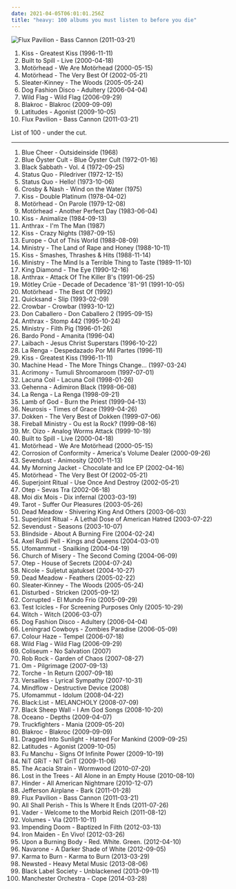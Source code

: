 ```yaml
---
date: 2021-04-05T06:01:01.256Z
title: "heavy: 100 albums you must listen to before you die"
---
```

![Flux Pavilion - Bass Cannon (2011-03-21)](http://coverartarchive.org/release/2fca1b4d-f307-48fc-a449-550e663c9da0/18420618474-500.jpg "Flux Pavilion - Bass Cannon (2011-03-21)")
<ol class="albums">
<li data-cover="http://coverartarchive.org/release/7566242e-c2f6-46ab-8584-93c7da59d08c/3167170521-500.jpg" data-tags="classic rock, hard rock" role="button">Kiss - Greatest Kiss (1996-11-11)</li>
<li data-cover="http://coverartarchive.org/release/8eb5fba9-e6fe-46db-8ff4-1ab77e1096f4/7940771884-500.jpg" data-tags="indie, rock" role="button">Built to Spill - Live (2000-04-18)</li>
<li data-cover="http://coverartarchive.org/release/a44bedb5-d782-47ff-bfa1-7b43ec795396/27109764066-500.jpg" data-tags="heavy metal, hard rock" role="button">Motörhead - We Are Motörhead (2000-05-15)</li>
<li data-cover="http://coverartarchive.org/release/cdbb8b06-e973-47a8-8ba1-510dccbba9b1/15612098015-500.jpg" data-tags="heavy" role="button">Motörhead - The Very Best Of (2002-05-21)</li>
<li data-cover="http://coverartarchive.org/release/75a61f20-20f4-3255-a890-b4868ba2e169/8845794719-500.jpg" data-tags="indie, rock, alternative rock, indie rock" role="button">Sleater-Kinney - The Woods (2005-05-24)</li>
<li data-cover="https://img.discogs.com/UWehwv40d4qK5yESFfl1Q_srYZM=/fit-in/600x593/filters:strip_icc():format(jpeg):mode_rgb():quality(90)/discogs-images/R-680564-1501944676-9675.jpeg.jpg" data-tags="experimental, noir" role="button">Dog Fashion Disco - Adultery (2006-04-04)</li>
<li data-cover="https://img.discogs.com/NyAUKpuZWo_wSEJHASwiM153UXg=/fit-in/600x604/filters:strip_icc():format(jpeg):mode_rgb():quality(90)/discogs-images/R-3101043-1502473622-1404.jpeg.jpg" data-tags="indie rock, female vocalists, portland" role="button">Wild Flag - Wild Flag (2006-09-29)</li>
<li data-cover="https://img.discogs.com/qQ1UQdAV28xCiHPkB5Y1igZ3c5Q=/fit-in/400x400/filters:strip_icc():format(jpeg):mode_rgb():quality(90)/discogs-images/R-2065445-1261940125.jpeg.jpg" data-tags="hip-hop, rap, rock hop, rock" role="button">Blakroc - Blakroc (2009-09-09)</li>
<li data-cover="http://coverartarchive.org/release/7c6f1073-fa09-4d1d-8cdd-3b1003891a1b/6037199822-500.jpg" data-tags="heavy, post-rock, gritty, atmospheric sludge metal, sonic fetish, chingocore" role="button">Latitudes - Agonist (2009-10-05)</li>
<li data-cover="http://coverartarchive.org/release/2fca1b4d-f307-48fc-a449-550e663c9da0/18420618474-500.jpg" data-tags="electronic, heavy, dubstep, edm, massive, banger, breakthrough, filthy, flux, flux pavilion, stinker" role="button">Flux Pavilion - Bass Cannon (2011-03-21)</li>
</ol>
List of 100 - under the cut.
<!-- more -->

_________________

<ol class="albums">
<li data-cover="https://img.discogs.com/SwaS4e0Rw1i9NE_-n3l-MKIj0ko=/fit-in/600x524/filters:strip_icc():format(jpeg):mode_rgb():quality(90)/discogs-images/R-3567314-1494876241-4938.jpeg.jpg" data-tags="psychedelic, heavy metal, hard rock" role="button">
Blue Cheer - Outsideinside (1968)
</li>
<li data-cover="http://coverartarchive.org/release/922ff571-0336-36cb-b9b8-a85bfa2f6d66/2736276004-500.jpg" data-tags="hard rock" role="button">
Blue Öyster Cult - Blue Öyster Cult (1972-01-16)
</li>
<li data-cover="http://coverartarchive.org/release/41e41680-3652-432f-8225-fb033c4fdae0/17149522933-500.jpg" data-tags="heavy metal, hard rock" role="button">
Black Sabbath - Vol. 4 (1972-09-25)
</li>
<li data-cover="https://img.discogs.com/2rKOsgOWugxEu4RENAGB_uctpKw=/fit-in/600x599/filters:strip_icc():format(jpeg):mode_rgb():quality(90)/discogs-images/R-7479298-1442319787-3549.jpeg.jpg" data-tags="rock, status quo" role="button">
Status Quo - Piledriver (1972-12-15)
</li>
<li data-cover="https://img.discogs.com/ODiGJpMvRoMVaVc-8BZ8xT_tSNI=/fit-in/600x604/filters:strip_icc():format(jpeg):mode_rgb():quality(90)/discogs-images/R-10059748-1490912133-4995.jpeg.jpg" data-tags="classic rock, rock, 70s, british, heavy, hard rock, uk, status quo, carpet crawler, madeleine de proust" role="button">
Status Quo - Hello! (1973-10-06)
</li>
<li data-cover="http://coverartarchive.org/release/94541997-f956-4726-aa2b-2fad9d7f640b/19461208757-500.jpg" data-tags="classic rock, folk rock, rock, singer-songwriter, soft rock" role="button">
Crosby & Nash - Wind on the Water (1975)
</li>
<li data-cover="https://via.placeholder.com/450" data-tags="classic rock, rock, hard rock" role="button">
Kiss - Double Platinum (1978-04-02)
</li>
<li data-cover="http://coverartarchive.org/release/b87958f4-f095-414f-a379-966af3b27fe1/15340907007-500.jpg" data-tags="hard rock, rock n roll, heavy metal" role="button">
Motörhead - On Parole (1979-12-08)
</li>
<li data-cover="https://img.discogs.com/_p3QUw0m77DTQhUWU4dedNgXc2k=/fit-in/551x480/filters:strip_icc():format(jpeg):mode_rgb():quality(90)/discogs-images/R-4900916-1378902915-8466.jpeg.jpg" data-tags="heavy metal" role="button">
Motörhead - Another Perfect Day (1983-06-04)
</li>
<li data-cover="https://via.placeholder.com/450" data-tags="hard rock" role="button">
Kiss - Animalize (1984-09-13)
</li>
<li data-cover="https://img.discogs.com/yZzm2wG7kuIzTAmocZHNLnUZnZA=/fit-in/500x496/filters:strip_icc():format(jpeg):mode_rgb():quality(90)/discogs-images/R-1400745-1348669885-3998.jpeg.jpg" data-tags="thrash metal" role="button">
Anthrax - I'm The Man (1987)
</li>
<li data-cover="https://img.discogs.com/JfDrrPTDdS04dLR1uOC9OPCZ0bk=/fit-in/550x538/filters:strip_icc():format(jpeg):mode_rgb():quality(90)/discogs-images/R-5773474-1402468848-3667.jpeg.jpg" data-tags="hard rock" role="button">
Kiss - Crazy Nights (1987-09-15)
</li>
<li data-cover="https://img.discogs.com/1_jUBjZAMyTSiNNVIixIlQ_ZuXc=/fit-in/600x616/filters:strip_icc():format(jpeg):mode_rgb():quality(90)/discogs-images/R-3719630-1460911494-1719.jpeg.jpg" data-tags="80s, hard rock" role="button">
Europe - Out of This World (1988-08-09)
</li>
<li data-cover="https://via.placeholder.com/450" data-tags="industrial, industrial metal" role="button">
Ministry - The Land of Rape and Honey (1988-10-11)
</li>
<li data-cover="http://coverartarchive.org/release/23f9e674-cd59-4490-a875-8126f59fc353/7163136220-500.jpg" data-tags="hard rock" role="button">
Kiss - Smashes, Thrashes & Hits (1988-11-14)
</li>
<li data-cover="http://coverartarchive.org/release/2624208c-b50a-38db-8ea5-d12fe70506dc/1093402983-500.jpg" data-tags="industrial, industrial metal" role="button">
Ministry - The Mind Is a Terrible Thing to Taste (1989-11-10)
</li>
<li data-cover="https://img.discogs.com/0J2C6-mca9oWKny6wWVItDFxxPc=/fit-in/600x480/filters:strip_icc():format(jpeg):mode_rgb():quality(90)/discogs-images/R-12274650-1531935326-2271.jpeg.jpg" data-tags="heavy metal" role="button">
King Diamond - The Eye (1990-12-16)
</li>
<li data-cover="https://img.discogs.com/cfc9e7fd50d7c9c08931869b95f6849a01d0635d/images/spacer.gif" data-tags="thrash metal" role="button">
Anthrax - Attack Of The Killer B's (1991-06-25)
</li>
<li data-cover="https://via.placeholder.com/450" data-tags="hard rock" role="button">
Mötley Crüe - Decade of Decadence '81-'91 (1991-10-05)
</li>
<li data-cover="http://coverartarchive.org/release/e4e8452d-aec9-471a-951d-f2734a94a362/27100780266-500.jpg" data-tags="heavy metal" role="button">
Motörhead - The Best Of (1992)
</li>
<li data-cover="http://coverartarchive.org/release/03d5aab6-c3f5-483e-8e41-ca99ef7dab32/28641431315-500.jpg" data-tags="rock, post hardcore" role="button">
Quicksand - Slip (1993-02-09)
</li>
<li data-cover="http://coverartarchive.org/release/cbd192a0-9e0b-497a-93f4-a3ae185857b9/18320649422-500.jpg" data-tags="sludge" role="button">
Crowbar - Crowbar (1993-10-12)
</li>
<li data-cover="http://coverartarchive.org/release/67a2138a-1130-4575-bb20-6b9995b81fad/12021123808-500.jpg" data-tags="math rock" role="button">
Don Caballero - Don Caballero 2 (1995-09-15)
</li>
<li data-cover="https://img.discogs.com/cBx0qwI813dE2ftNLaFT1mhdCD8=/fit-in/600x528/filters:strip_icc():format(jpeg):mode_rgb():quality(90)/discogs-images/R-6947236-1548962523-8299.jpeg.jpg" data-tags="alternative metal, heavy metal, thrash metal, metal" role="button">
Anthrax - Stomp 442 (1995-10-24)
</li>
<li data-cover="https://img.discogs.com/etTq8ISwuGvt8WmT51mCCoLN__I=/fit-in/386x600/filters:strip_icc():format(jpeg):mode_rgb():quality(90)/discogs-images/R-4505386-1366799359-8515.jpeg.jpg" data-tags="industrial metal" role="button">
Ministry - Filth Pig (1996-01-26)
</li>
<li data-cover="https://img.discogs.com/qjIJpWeXcRW6WATBzDzuNbfVmPE=/fit-in/600x593/filters:strip_icc():format(jpeg):mode_rgb():quality(90)/discogs-images/R-4426176-1523097446-8851.jpeg.jpg" data-tags="psychedelic rock" role="button">
Bardo Pond - Amanita (1996-04)
</li>
<li data-cover="https://via.placeholder.com/450" data-tags="industrial" role="button">
Laibach - Jesus Christ Superstars (1996-10-22)
</li>
<li data-cover="http://coverartarchive.org/release/80e36449-28af-4bba-a39b-be53ba957302/1287504048-500.jpg" data-tags="rock, rock argentino" role="button">
La Renga - Despedazado Por Mil Partes (1996-11)
</li>
<li data-cover="http://coverartarchive.org/release/7566242e-c2f6-46ab-8584-93c7da59d08c/3167170521-500.jpg" data-tags="classic rock, hard rock" role="button">
Kiss - Greatest Kiss (1996-11-11)
</li>
<li data-cover="https://via.placeholder.com/450" data-tags="groove metal, thrash metal" role="button">
Machine Head - The More Things Change... (1997-03-24)
</li>
<li data-cover="http://coverartarchive.org/release/6b2c79c8-6409-3e8e-83c3-cfea0679374e/7723800222-500.jpg" data-tags="stoner rock, psychedelic" role="button">
Acrimony - Tumuli Shroomaroom (1997-07-01)
</li>
<li data-cover="http://coverartarchive.org/release/70578657-4756-4024-8836-5a1b34cb83a7/16305003945-500.jpg" data-tags="gothic metal" role="button">
Lacuna Coil - Lacuna Coil (1998-01-26)
</li>
<li data-cover="https://via.placeholder.com/450" data-tags="black metal" role="button">
Gehenna - Adimiron Black (1998-06-08)
</li>
<li data-cover="http://coverartarchive.org/release/cbfea7bc-41ae-4a3c-902a-224c7ba40267/1287496664-500.jpg" data-tags="rock, hard rock" role="button">
La Renga - La Renga (1998-09-21)
</li>
<li data-cover="http://coverartarchive.org/release/fa44d7bd-289a-4a19-845d-64e5e7b534d0/16131894017-500.jpg" data-tags="thrash metal, metal, death metal, groove metal" role="button">
Lamb of God - Burn the Priest (1999-04-13)
</li>
<li data-cover="http://coverartarchive.org/release/d56380fe-d00e-42c3-841a-654254ef264a/7697244807-500.jpg" data-tags="post-metal, sludge" role="button">
Neurosis - Times of Grace (1999-04-26)
</li>
<li data-cover="http://coverartarchive.org/release/3e2b19a8-1360-454d-a30a-9ab985edd7a5/15541606182-500.jpg" data-tags="hard rock, 80s" role="button">
Dokken - The Very Best of Dokken (1999-07-06)
</li>
<li data-cover="https://img.discogs.com/h72GSdhM5BZuMwuRghwyFvNgv_4=/fit-in/600x517/filters:strip_icc():format(jpeg):mode_rgb():quality(90)/discogs-images/R-13524887-1555851500-2988.jpeg.jpg" data-tags="heavy metal, heavy, stoner" role="button">
Fireball Ministry - Ou est la Rock? (1999-08-16)
</li>
<li data-cover="http://coverartarchive.org/release/97d6229b-be51-434b-96d5-53579cf27952/20372962851-500.jpg" data-tags="electronic, electro" role="button">
Mr. Oizo - Analog Worms Attack (1999-10-19)
</li>
<li data-cover="http://coverartarchive.org/release/8eb5fba9-e6fe-46db-8ff4-1ab77e1096f4/7940771884-500.jpg" data-tags="indie, rock" role="button">
Built to Spill - Live (2000-04-18)
</li>
<li data-cover="http://coverartarchive.org/release/a44bedb5-d782-47ff-bfa1-7b43ec795396/27109764066-500.jpg" data-tags="heavy metal, hard rock" role="button">
Motörhead - We Are Motörhead (2000-05-15)
</li>
<li data-cover="http://coverartarchive.org/release/2ff64a41-490f-4657-bf68-258a1eb96e87/28945562011-500.jpg" data-tags="heavy metal, stoner rock, hard rock" role="button">
Corrosion of Conformity - America's Volume Dealer (2000-09-26)
</li>
<li data-cover="https://img.discogs.com/iXhCbYKucXwX01SANUCdwZ3zpFE=/fit-in/600x591/filters:strip_icc():format(jpeg):mode_rgb():quality(90)/discogs-images/R-8622208-1598632234-7202.jpeg.jpg" data-tags="metal, hard rock, alternative metal, nu metal" role="button">
Sevendust - Animosity (2001-11-13)
</li>
<li data-cover="http://coverartarchive.org/release/c6c37466-3b2c-488f-8780-0c9e7e4ba28c/16318641222-500.jpg" data-tags="electronic, rock, heavy, jam" role="button">
My Morning Jacket - Chocolate and Ice EP (2002-04-16)
</li>
<li data-cover="http://coverartarchive.org/release/cdbb8b06-e973-47a8-8ba1-510dccbba9b1/15612098015-500.jpg" data-tags="heavy" role="button">
Motörhead - The Very Best Of (2002-05-21)
</li>
<li data-cover="https://img.discogs.com/afHmL57RoKb4O9Mnz1qsED8lDh8=/fit-in/600x600/filters:strip_icc():format(jpeg):mode_rgb():quality(90)/discogs-images/R-1554377-1310507886.jpeg.jpg" data-tags="sludge metal, metal, stoner metal" role="button">
Superjoint Ritual - Use Once And Destroy (2002-05-21)
</li>
<li data-cover="http://coverartarchive.org/release/26b922bd-a931-4938-93f5-b9a09d227c10/9831908947-500.jpg" data-tags="metal, nu metal" role="button">
Otep - Sevas Tra (2002-06-18)
</li>
<li data-cover="http://coverartarchive.org/release/7bc4696d-ad5a-4205-a48f-4a6b05fc8545/20532112310-500.jpg" data-tags="japanese, visual kei, gothic metal" role="button">
Moi dix Mois - Dix infernal (2003-03-19)
</li>
<li data-cover="http://coverartarchive.org/release/3986eca7-b1a2-400e-ab90-8714de7eea7b/14972037146-500.jpg" data-tags="heavy metal" role="button">
Tarot - Suffer Our Pleasures (2003-05-26)
</li>
<li data-cover="http://coverartarchive.org/release/f21cf3d9-457e-429d-98bf-747ebb0e8b4b/19362049030-500.jpg" data-tags="psychedelic rock" role="button">
Dead Meadow - Shivering King And Others (2003-06-03)
</li>
<li data-cover="http://coverartarchive.org/release/7cba2469-abb2-4e4c-bbad-1f9d7f47cabf/15577300296-500.jpg" data-tags="hardcore, metal, thrash metal, sludge metal" role="button">
Superjoint Ritual - A Lethal Dose of American Hatred (2003-07-22)
</li>
<li data-cover="https://img.discogs.com/KnTkQF-rMYeeZfI7bVnnjWiuZT0=/fit-in/500x500/filters:strip_icc():format(jpeg):mode_rgb():quality(90)/discogs-images/R-3390106-1404043268-8540.jpeg.jpg" data-tags="alternative metal" role="button">
Sevendust - Seasons (2003-10-07)
</li>
<li data-cover="http://coverartarchive.org/release/4ffc440b-a46b-4031-8ebf-281666ca2cf8/19060212923-500.jpg" data-tags="hard rock, alternative metal, post-hardcore" role="button">
Blindside - About A Burning Fire (2004-02-24)
</li>
<li data-cover="http://coverartarchive.org/release/5aebcaa1-1368-4c6f-a829-7932ca12eeb5/15333143505-500.jpg" data-tags="heavy metal" role="button">
Axel Rudi Pell - Kings and Queens (2004-03-01)
</li>
<li data-cover="http://coverartarchive.org/release/9ccab260-1fb0-333d-a520-fb0fd3e007e7/1588517786-500.jpg" data-tags="doom metal" role="button">
Ufomammut - Snailking (2004-04-19)
</li>
<li data-cover="http://coverartarchive.org/release/a76d54a3-c7b7-4ac0-afbd-0e85172e7158/19314355158-500.jpg" data-tags="doom, doom metal, stoner metal" role="button">
Church of Misery - The Second Coming (2004-06-09)
</li>
<li data-cover="http://coverartarchive.org/release/fe9b1cf2-f0fd-4cf9-8a5d-139eb30e460d/1083128360-500.jpg" data-tags="metal, metalcore" role="button">
Otep - House of Secrets (2004-07-24)
</li>
<li data-cover="https://via.placeholder.com/450" data-tags="groove metal, disgusting, fags" role="button">
Nicole - Suljetut ajatukset (2004-10-27)
</li>
<li data-cover="http://coverartarchive.org/release/2d16e351-34ae-4722-9166-bc8512d5907a/19351955710-500.jpg" data-tags="psychedelic rock, psychedelic" role="button">
Dead Meadow - Feathers (2005-02-22)
</li>
<li data-cover="http://coverartarchive.org/release/75a61f20-20f4-3255-a890-b4868ba2e169/8845794719-500.jpg" data-tags="indie, rock, alternative rock, indie rock" role="button">
Sleater-Kinney - The Woods (2005-05-24)
</li>
<li data-cover="http://coverartarchive.org/release/2650bcf0-cdcb-4912-9de7-6b34f8063476/2591149987-500.jpg" data-tags="alternative, heavy" role="button">
Disturbed - Stricken (2005-09-12)
</li>
<li data-cover="http://coverartarchive.org/release/78abaae9-0305-4239-b27c-b0dba4ddb6b6/27838608221-500.jpg" data-tags="sludge" role="button">
Corrupted - El Mundo Frio (2005-09-29)
</li>
<li data-cover="http://coverartarchive.org/release/e64a65fa-905f-4bef-968a-aa9efb6781be/15425823966-500.jpg" data-tags="experimental, indie" role="button">
Test Icicles - For Screening Purposes Only (2005-10-29)
</li>
<li data-cover="http://coverartarchive.org/release/aade4a9d-36e4-41da-aea0-8a5e40db28aa/19923002720-500.jpg" data-tags="stoner rock" role="button">
Witch - Witch (2006-03-07)
</li>
<li data-cover="https://img.discogs.com/UWehwv40d4qK5yESFfl1Q_srYZM=/fit-in/600x593/filters:strip_icc():format(jpeg):mode_rgb():quality(90)/discogs-images/R-680564-1501944676-9675.jpeg.jpg" data-tags="experimental, noir" role="button">
Dog Fashion Disco - Adultery (2006-04-04)
</li>
<li data-cover="http://coverartarchive.org/release/6fd1c420-d578-4865-8002-7790baabd38d/21288133475-500.jpg" data-tags="finnish, heavy metal, metal, rock, cover" role="button">
Leningrad Cowboys - Zombies Paradise (2006-05-09)
</li>
<li data-cover="http://coverartarchive.org/release/5a014fc8-b030-491a-9dc1-e8cf74ace99c/4549690587-500.jpg" data-tags="stoner rock, psychedelic rock" role="button">
Colour Haze - Tempel (2006-07-18)
</li>
<li data-cover="https://img.discogs.com/NyAUKpuZWo_wSEJHASwiM153UXg=/fit-in/600x604/filters:strip_icc():format(jpeg):mode_rgb():quality(90)/discogs-images/R-3101043-1502473622-1404.jpeg.jpg" data-tags="indie rock, female vocalists, portland" role="button">
Wild Flag - Wild Flag (2006-09-29)
</li>
<li data-cover="http://coverartarchive.org/release/c2d1f896-3cf0-4124-b5d0-8bf5be02a1cf/14415004397-500.jpg" data-tags="relapse records" role="button">
Coliseum - No Salvation (2007)
</li>
<li data-cover="http://coverartarchive.org/release/655084f2-3ae4-49fc-b472-dfb19d5d9fe7/18812154537-500.jpg" data-tags="heavy metal, metal, rock, heavy, chaos, garden, rob" role="button">
Rob Rock - Garden of Chaos (2007-08-27)
</li>
<li data-cover="http://coverartarchive.org/release/48479a6c-734a-4adc-ac78-cecfa94ca894/11089774828-500.jpg" data-tags="psychedelic, stoner metal" role="button">
Om - Pilgrimage (2007-09-13)
</li>
<li data-cover="http://coverartarchive.org/release/23cb7745-bee3-3d3f-b897-564cff9da7bb/24035772313-500.jpg" data-tags="metal, stoner rock, doom" role="button">
Torche - In Return (2007-09-18)
</li>
<li data-cover="https://img.discogs.com/oe4oEGANAqpevhEEBCKC44k72bo=/fit-in/500x500/filters:strip_icc():format(jpeg):mode_rgb():quality(90)/discogs-images/R-1964284-1255380595.jpeg.jpg" data-tags="japanese" role="button">
Versailles - Lyrical Sympathy (2007-10-31)
</li>
<li data-cover="http://coverartarchive.org/release/7f3f55ac-4d16-4f09-8a9c-c133d7ba76e3/10533086724-500.jpg" data-tags="metal, rock, heavy, experimental, power, fusion, progressive, brazilian, my prog rock favs, nu-prog" role="button">
Mindflow - Destructive Device (2008)
</li>
<li data-cover="https://img.discogs.com/LU3-gs1JtwQ_WWgq5Cac_-nwwEc=/fit-in/400x399/filters:strip_icc():format(jpeg):mode_rgb():quality(90)/discogs-images/R-1435966-1223858516.jpeg.jpg" data-tags="doom metal, stoner metal" role="button">
Ufomammut - Idolum (2008-04-22)
</li>
<li data-cover="https://img.discogs.com/w349BAGddaUDlfcnV0HeYh1rhXE=/fit-in/260x260/filters:strip_icc():format(jpeg):mode_rgb():quality(90)/discogs-images/R-4251841-1359758065-8986.jpeg.jpg" data-tags="metal, japanese, heavy, j-rock, jrock, indies, black:list, kyotaro" role="button">
Black:List - MELANCHOLY (2008-07-09)
</li>
<li data-cover="https://img.discogs.com/liObN2PUYavfj22eaL0f_MWTFQ0=/fit-in/600x600/filters:strip_icc():format(jpeg):mode_rgb():quality(90)/discogs-images/R-2439474-1579642415-9660.jpeg.jpg" data-tags="metalcore, sludge, sludgecore" role="button">
Black Sheep Wall - I Am God Songs (2008-10-20)
</li>
<li data-cover="https://img.discogs.com/xycdv1-b8lkSxRzRLqI-KuV0KJE=/fit-in/500x500/filters:strip_icc():format(jpeg):mode_rgb():quality(90)/discogs-images/R-2128985-1265582356.jpeg.jpg" data-tags="deathcore" role="button">
Oceano - Depths (2009-04-07)
</li>
<li data-cover="http://coverartarchive.org/release/cfe933d8-1a77-4608-ad7a-4c0a4f3cc110/4819338139-500.jpg" data-tags="stoner rock" role="button">
Truckfighters - Mania (2009-05-20)
</li>
<li data-cover="https://img.discogs.com/qQ1UQdAV28xCiHPkB5Y1igZ3c5Q=/fit-in/400x400/filters:strip_icc():format(jpeg):mode_rgb():quality(90)/discogs-images/R-2065445-1261940125.jpeg.jpg" data-tags="hip-hop, rap, rock hop, rock" role="button">
Blakroc - Blakroc (2009-09-09)
</li>
<li data-cover="http://coverartarchive.org/release/da9e633c-b899-4e6f-b270-9dd4d788f81a/27317356479-500.jpg" data-tags="black metal" role="button">
Dragged Into Sunlight - Hatred For Mankind (2009-09-25)
</li>
<li data-cover="http://coverartarchive.org/release/7c6f1073-fa09-4d1d-8cdd-3b1003891a1b/6037199822-500.jpg" data-tags="heavy, post-rock, gritty, atmospheric sludge metal, sonic fetish, chingocore" role="button">
Latitudes - Agonist (2009-10-05)
</li>
<li data-cover="https://img.discogs.com/iKg6hUVGnfSdWEkYQZjbVqscA2c=/fit-in/590x590/filters:strip_icc():format(jpeg):mode_rgb():quality(90)/discogs-images/R-1078025-1190410055.jpeg.jpg" data-tags="stoner rock" role="button">
Fu Manchu - Signs Of Infinite Power (2009-10-19)
</li>
<li data-cover="https://via.placeholder.com/450" data-tags="dubstep" role="button">
NiT GRiT - NiT GriT (2009-11-06)
</li>
<li data-cover="http://coverartarchive.org/release/7b88f448-c1ef-4a00-940b-36fcab8dff16/4848954454-500.jpg" data-tags="deathcore" role="button">
The Acacia Strain - Wormwood (2010-07-20)
</li>
<li data-cover="http://coverartarchive.org/release/f2b9f3a4-b6c3-4b9d-833f-b898316f415e/4799552484-500.jpg" data-tags="orchestral pop" role="button">
Lost in the Trees - All Alone in an Empty House (2010-08-10)
</li>
<li data-cover="https://via.placeholder.com/450" data-tags="hard rock, rock" role="button">
Hinder - All American Nightmare (2010-12-07)
</li>
<li data-cover="http://coverartarchive.org/release/7f563874-2621-462e-a0c1-46f1725d6a9c/12684576029-500.jpg" data-tags="70s, jefferson airplane" role="button">
Jefferson Airplane - Bark (2011-01-28)
</li>
<li data-cover="http://coverartarchive.org/release/2fca1b4d-f307-48fc-a449-550e663c9da0/18420618474-500.jpg" data-tags="electronic, heavy, dubstep, edm, massive, banger, breakthrough, filthy, flux, flux pavilion, stinker" role="button">
Flux Pavilion - Bass Cannon (2011-03-21)
</li>
<li data-cover="http://coverartarchive.org/release/25d38669-25ce-4f15-84ee-2cdb3228e366/17547954563-500.jpg" data-tags="deathcore" role="button">
All Shall Perish - This Is Where It Ends (2011-07-26)
</li>
<li data-cover="https://img.discogs.com/EFeKGOoG-_vRbcNpss1CfvPEYBw=/fit-in/515x412/filters:strip_icc():format(jpeg):mode_rgb():quality(90)/discogs-images/R-2429943-1324418451.jpeg.jpg" data-tags="death metal" role="button">
Vader - Welcome to the Morbid Reich (2011-08-12)
</li>
<li data-cover="https://via.placeholder.com/450" data-tags="djent, progressive metal" role="button">
Volumes - Via (2011-10-11)
</li>
<li data-cover="http://coverartarchive.org/release/04278865-914e-4cd1-96ff-f07f566909a2/11885067261-500.jpg" data-tags="deathcore, brutal deathcore" role="button">
Impending Doom - Baptized In Filth (2012-03-13)
</li>
<li data-cover="http://coverartarchive.org/release/3898d620-db6a-4b0b-af57-a167ac1318d8/8010063603-500.jpg" data-tags="heavy metal" role="button">
Iron Maiden - En Vivo! (2012-03-26)
</li>
<li data-cover="http://coverartarchive.org/release/18b4dccc-88f4-4e8c-9e43-6d83ec3f10a9/9559949103-500.jpg" data-tags="deathcore" role="button">
Upon a Burning Body - Red. White. Green. (2012-04-10)
</li>
<li data-cover="http://coverartarchive.org/release/c1878453-6875-4d83-a8b2-d380e7e70342/7764522281-500.jpg" data-tags="classic rock, rock, soul, grunge, alternative, alternative rock, heavy, pop rock, sleezy, solo, catchy, epic, intro, industrial, blues, psychedelic, moody, soundscape, nineties, space, progressive, muse, a perfect circle, pink floyd, aerosmith, melancholic, stoner, dutch, brass, nine inch nails, 90's, holland, netherlands, seventies, led zeppelin, tool, debut, scream, the netherlands, lowlands, the rolling stones, rage against the machine, deep purple, pearl jam, audioslave, soundgarden, rolling stones, guitar solo, ratm, high vocals, 70's, chris cornell, synthbass, the black crowes, guitarsolo, navarone" role="button">
Navarone - A Darker Shade of White (2012-09-05)
</li>
<li data-cover="http://coverartarchive.org/release/a1008433-df97-44b6-b91b-daebf2fc180c/19903307970-500.jpg" data-tags="stoner rock" role="button">
Karma to Burn - Karma to Burn (2013-03-29)
</li>
<li data-cover="https://img.discogs.com/2Rvldoq8YnYC577w4A49mb1-CUQ=/fit-in/600x548/filters:strip_icc():format(jpeg):mode_rgb():quality(90)/discogs-images/R-6773317-1426339675-4245.jpeg.jpg" data-tags="heavy metal" role="button">
Newsted - Heavy Metal Music (2013-08-06)
</li>
<li data-cover="http://coverartarchive.org/release/b80f5178-1d3e-4331-93cf-7f8f0dfd9f03/6288256895-500.jpg" data-tags="metal, rock, heavy, hard rock, my top albums, zakk, heavy meta, ulubiony album live, favourite live lp, ulubiony album live zakk live" role="button">
Black Label Society - Unblackened (2013-09-11)
</li>
<li data-cover="http://coverartarchive.org/release/7d276ca4-c5da-4ad7-a838-2939d57b6a55/7522883582-500.jpg" data-tags="rock, alternative" role="button">
Manchester Orchestra - Cope (2014-03-28)
</li>
</ol>
